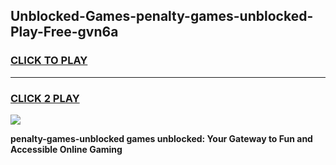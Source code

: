 
## Unblocked-Games-penalty-games-unblocked-Play-Free-gvn6a
<h3>
<a href="https://premium76.site?title=penalty-games-unblocked&ref=18A1">CLICK TO PLAY</a></h3>
<hr>

<h3>
<a href="https://premium76.site?title=penalty-games-unblocked&ref=18A1">CLICK 2 PLAY</a>
  
</h3>

<a href="https://premium76.site?title=penalty-games-unblocked&ref=18A1"><img src="https://clearcache.store/games.png"></a>


**penalty-games-unblocked games unblocked: Your Gateway to Fun and Accessible Online Gaming**
